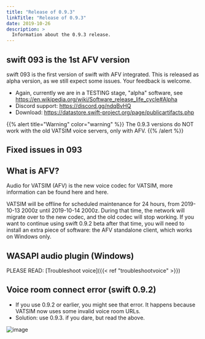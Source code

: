 ```yaml
---
title: "Release of 0.9.3"
linkTitle: "Release of 0.9.3"
date: 2019-10-26
description: >
  Information about the 0.9.3 release.
---
```


## swift 093 is the 1st AFV version

swift 093 is the first version of swift with AFV integrated. This is released as alpha version, as we still expect some issues. Your feedback is welcome.

- Again, currently we are in a TESTING stage, \"alpha\" software, see <https://en.wikipedia.org/wiki/Software_release_life_cycle#Alpha>
- Discord support: <https://discord.gg/ndqBvHQ>
- Download: <https://datastore.swift-project.org/page/publicartifacts.php>


{{% alert title="Warning" color="warning" %}}
The 0.9.3 versions do NOT work with the old VATSIM voice servers, only with AFV.
{{% /alert %}}


## Fixed issues in 093


## What is AFV?


Audio for VATSIM (AFV) is the new voice codec for VATSIM, more
information can be found here and here.

VATSIM will be offline for scheduled maintenance for 24 hours, from
2019-10-13 2000z until 2019-10-14 2000z. During that time, the network
will migrate over to the new codec, and the old codec will stop working.
If you want to continue using swift 0.9.2 beta after that time, you will
need to install an extra piece of software: the AFV standalone client,
which works on Windows only.

## WASAPI audio plugin (Windows)


PLEASE READ: [Troubleshoot voice]({{< ref "troubleshootvoice" >}})

## Voice room connect error (swift 0.9.2)


-   If you use 0.9.2 or earlier, you might see that error. It happens
    because VATSIM now uses some invalid voice room URLs.
-   Solution: use 0.9.3. if you dare, but read the above.

![image](http://img.swift-project.org/wrongvoiceroom.png)
